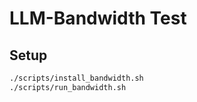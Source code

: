 # LLM-Bandwidth Test


## Setup

```bash
./scripts/install_bandwidth.sh
./scripts/run_bandwidth.sh

```